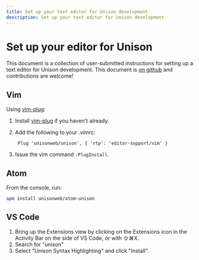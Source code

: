 ```yaml
---
title: Set up your text editor for Unison development
description: Set up your text editor for Unison development 
---
```


# Set up your editor for Unison

This document is a collection of user-submitted instructions for setting up a text editor for Unison development. This document is [on github][githublink] and contributions are welcome!

[githublink]: https://github.com/unisonweb/unisonweb-org/master/src/data/docs/editor-setup.md
[vimplug]: https://github.com/junegunn/vim-plug

## Vim

Using [vim-plug][vimplug]:

1. Install [vim-plug][vimplug] if you haven't already.
2. Add the following to your .vimrc: 

        Plug 'unisonweb/unison', { 'rtp': 'editor-support/vim' }

3. Issue the vim command `:PlugInstall`.

## Atom

From the console, run:

``` bash
apm install unisonweb/atom-unison
```

## VS Code

1. Bring up the Extensions view by clicking on the Extensions icon in the Activity Bar on the side of VS Code, or with ⇧⌘X.
2. Search for "unison"
3. Select "Unison Syntax Highlighting" and click "Install".

